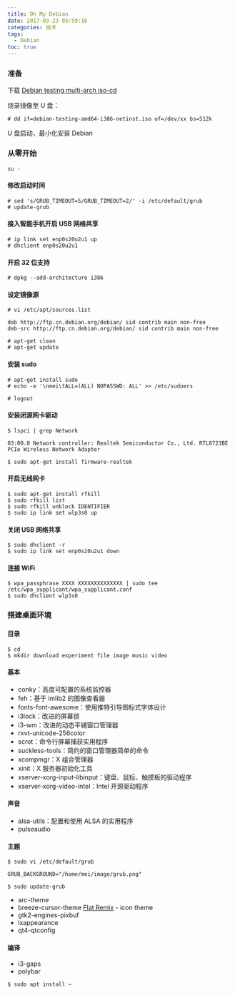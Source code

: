 ```yaml
---
title: Oh My Debian
date: 2017-03-23 05:59:16
categories: 技术
tags:
  - Debian
toc: true
---
```


### 准备
下载 [Debian testing multi-arch iso-cd](http://cdimage.debian.org/cdimage/weekly-builds/multi-arch/iso-cd/debian-testing-amd64-i386-netinst.iso)
<!--more-->
烧录镜像至 U 盘：
```
# dd if=debian-testing-amd64-i386-netinst.iso of=/dev/xx bs=512k
```
U 盘启动，最小化安装 Debian
<!--more-->

### 从零开始
```
su -
```

#### 修改启动时间
```
# sed 's/GRUB_TIMEOUT=5/GRUB_TIMEOUT=2/' -i /etc/default/grub
# update-grub
```

#### 接入智能手机开启 USB 网络共享
```
# ip link set enp0s20u2u1 up
# dhclient enp0s20u2u1
```

#### 开启 32 位支持
```
# dpkg --add-architecture i386
```

#### 设定镜像源
```
# vi /etc/apt/sources.list
```
```
deb http://ftp.cn.debian.org/debian/ sid contrib main non-free
deb-src http://ftp.cn.debian.org/debian/ sid contrib main non-free
```
```
# apt-get clean
# apt-get update
```

#### 安装 sudo
```
# apt-get install sudo
# echo -e '\nmei\tALL=(ALL) NOPASSWD: ALL' >> /etc/sudoers
```
```
# logout
```

#### 安装闭源网卡驱动
```
$ lspci | grep Network
```
```
03:00.0 Network controller: Realtek Semiconductor Co., Ltd. RTL8723BE PCIe Wireless Network Adapter
```
```
$ sudo apt-get install firmware-realtek
```

#### 开启无线网卡
```
$ sudo apt-get install rfkill
$ sudo rfkill list
$ sudo rfkill unblock IDENTIFIER
$ sudo ip link set wlp3s0 up
```

#### 关闭 USB 网络共享
```
$ sudo dhclient -r
$ sudo ip link set enp0s20u2u1 down
```

#### 连接 WiFi
```
$ wpa_passphrase XXXX XXXXXXXXXXXXXX | sudo tee /etc/wpa_supplicant/wpa_supplicant.conf
$ sudo dhclient wlp3s0
```

### 搭建桌面环境
#### 目录
```
$ cd
$ mkdir download experiment file image music video
```
#### 基本
* conky：高度可配置的系统监控器
* feh：基于 imlib2 的图像查看器
* fonts-font-awesome：使用推特引导图标式字体设计
* i3lock：改进的屏幕锁
* i3-wm：改进的动态平铺窗口管理器
* rxvt-unicode-256color
* scrot：命令行屏幕捕获实用程序
* suckless-tools：简约的窗口管理器简单的命令
* xcompmgr：X 组合管理器
* xinit：X 服务器初始化工具
* xserver-xorg-input-libinput：键盘、鼠标、触摸板的驱动程序
* xserver-xorg-video-intel：Intel 开源驱动程序

#### 声音
* alsa-utils：配置和使用 ALSA 的实用程序
* pulseaudio

#### 主题
```
$ sudo vi /etc/default/grub
```
```
GRUB_BACKGROUND="/home/mei/image/grub.png"
```
```
$ sudo update-grub
```
* arc-theme
* breeze-cursor-theme
[Flat Remix](https://github.com/daniruiz/Flat-Remix) - icon theme
* gtk2-engines-pixbuf
* lxappearance
* qt4-qtconfig

#### 编译
* i3-gaps
* polybar

```
$ sudo apt install ~
```
